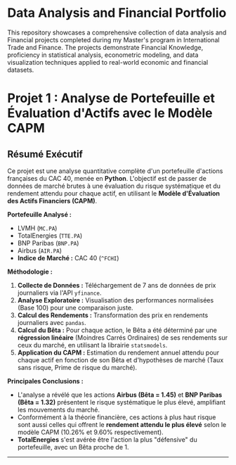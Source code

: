# Data Analysis and Financial Portfolio
This repository showcases a comprehensive collection of data analysis and Financial projects completed during my Master's program in International Trade and Finance. The projects demonstrate Financial Knowledge, proficiency in statistical analysis, econometric modeling, and data visualization techniques applied to real-world economic and financial datasets.
# Projet 1 : Analyse de Portefeuille et Évaluation d'Actifs avec le Modèle CAPM

## Résumé Exécutif

Ce projet est une analyse quantitative complète d'un portefeuille d'actions françaises du CAC 40, menée en **Python**. L'objectif est de passer de données de marché brutes à une évaluation du risque systématique et du rendement attendu pour chaque actif, en utilisant le **Modèle d'Évaluation des Actifs Financiers (CAPM)**.

**Portefeuille Analysé :**
*   LVMH (`MC.PA`)
*   TotalEnergies (`TTE.PA`)
*   BNP Paribas (`BNP.PA`)
*   Airbus (`AIR.PA`)
*   **Indice de Marché :** CAC 40 (`^FCHI`)

**Méthodologie :**
1.  **Collecte de Données :** Téléchargement de 7 ans de données de prix journaliers via l'API `yfinance`.
2.  **Analyse Exploratoire :** Visualisation des performances normalisées (Base 100) pour une comparaison juste.
3.  **Calcul des Rendements :** Transformation des prix en rendements journaliers avec `pandas`.
4.  **Calcul du Bêta :** Pour chaque action, le Bêta a été déterminé par une **régression linéaire** (Moindres Carrés Ordinaires) de ses rendements sur ceux du marché, en utilisant la librairie `statsmodels`.
5.  **Application du CAPM :** Estimation du rendement annuel attendu pour chaque actif en fonction de son Bêta et d'hypothèses de marché (Taux sans risque, Prime de risque du marché).

**Principales Conclusions :**
*   L'analyse a révélé que les actions **Airbus (Bêta = 1.45)** et **BNP Paribas (Bêta = 1.32)** présentent le risque systématique le plus élevé, amplifiant les mouvements du marché.
*   Conformément à la théorie financière, ces actions à plus haut risque sont aussi celles qui offrent le **rendement attendu le plus élevé** selon le modèle CAPM (10.26% et 9.60% respectivement).
*   **TotalEnergies** s'est avérée être l'action la plus "défensive" du portefeuille, avec un Bêta proche de 1.

---